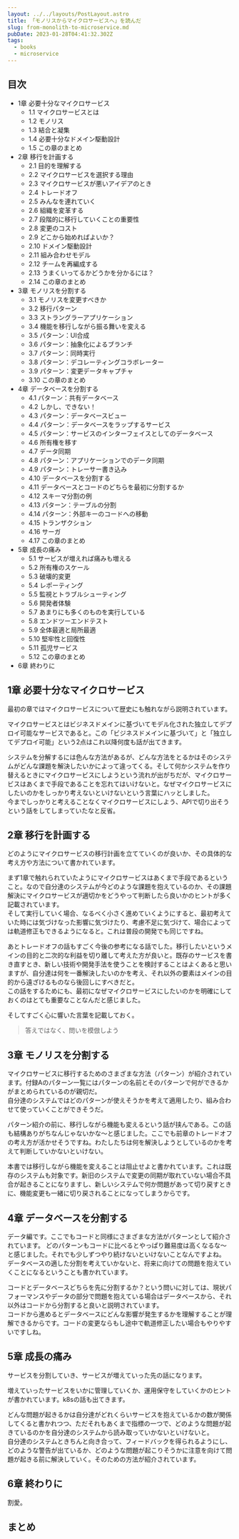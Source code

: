 ```yaml
---
layout: ../../layouts/PostLayout.astro
title: 「モノリスからマイクロサービスへ」を読んだ
slug: from-monolith-to-microservice.md
pubDate: 2023-01-28T04:41:32.302Z
tags:
  - books
  - microservice
---
```

## 目次
- 1章 必要十分なマイクロサービス
  - 1.1 マイクロサービスとは
  - 1.2 モノリス
  - 1.3 結合と凝集
  - 1.4 必要十分なドメイン駆動設計
  - 1.5 この章のまとめ
- 2章 移行を計画する
  - 2.1 目的を理解する
  - 2.2 マイクロサービスを選択する理由
  - 2.3 マイクロサービスが悪いアイデアのとき 
  - 2.4 トレードオフ
  - 2.5 みんなを連れていく
  - 2.6 組織を変革する
  - 2.7 段階的に移行していくことの重要性
  - 2.8 変更のコスト
  - 2.9 どこから始めればよいか？
  - 2.10 ドメイン駆動設計
  - 2.11 組み合わせモデル
  - 2.12 チームを再編成する
  - 2.13 うまくいってるかどうかを分かるには？
  - 2.14 この章のまとめ
- 3章 モノリスを分割する
  - 3.1 モノリスを変更すべきか
  - 3.2 移行パターン
  - 3.3 ストラングラーアプリケーション
  - 3.4 機能を移行しながら振る舞いを変える
  - 3.5 パターン：UI合成
  - 3.6 パターン：抽象化によるブランチ
  - 3.7 パターン：同時実行
  - 3.8 パターン：デコレーティングコラボレーター
  - 3.9 パターン：変更データキャプチャ
  - 3.10 この章のまとめ
- 4章 データベースを分割する
  - 4.1 パターン：共有データベース 
  - 4.2 しかし、できない！
  - 4.3 パターン：データベースビュー
  - 4.4 パターン：データベースをラップするサービス
  - 4.5 パターン：サービスのインターフェイスとしてのデータベース
  - 4.6 所有権を移す
  - 4.7 データ同期
  - 4.8 パターン：アプリケーションでのデータ同期
  - 4.9 パターン：トレーサー書き込み
  - 4.10 データベースを分割する
  - 4.11 データベースとコードのどちらを最初に分割するか
  - 4.12 スキーマ分割の例
  - 4.13 パターン：テーブルの分割
  - 4.14 パターン：外部キーのコードへの移動
  - 4.15 トランザクション
  - 4.16 サーガ
  - 4.17 この章のまとめ
- 5章 成長の痛み
  - 5.1 サービスが増えれば痛みも増える
  - 5.2 所有権のスケール
  - 5.3 破壊的変更
  - 5.4 レポーティング
  - 5.5 監視とトラブルシューティング
  - 5.6 開発者体験
  - 5.7 あまりにも多くのものを実行している
  - 5.8 エンドツーエンドテスト
  - 5.9 全体最適と局所最適
  - 5.10 堅牢性と回復性
  - 5.11 孤児サービス
  - 5.12 この章のまとめ
- 6章 終わりに
## 1章 必要十分なマイクロサービス
最初の章ではマイクロサービスについて歴史にも触れながら説明されています。

マイクロサービスとはビジネスドメインに基づいてモデル化された独立してデプロイ可能なサービスであると。この「ビジネスドメインに基づいて」と「独立してデプロイ可能」という2点はこれ以降何度も話が出てきます。

システムを分解するには色んな方法があるが、どんな方法をとるかはそのシステムがどんな課題を解決したいかによって違ってくる。そして何かシステムを作り替えるときにマイクロサービスにしようという流れが出がちだが、マイクロサービスはあくまで手段であることを忘れてはいけないと。なぜマイクロサービスにしたいのかをしっかり考えないといけないという言葉にハッとしました。  
今までしっかりと考えることなくマイクロサービスにしよう、APIで切り出そうという話をしてしまっていたなと反省。

## 2章 移行を計画する
どのようにマイクロサービスの移行計画を立てていくのが良いか、その具体的な考え方や方法について書かれています。

まず1章で触れられていたようにマイクロサービスはあくまで手段であるということ。なので自分達のシステムが今どのような課題を抱えているのか、その課題解決にマイクロサービスが適切かをどうやって判断したら良いかのヒントが多く記載されています。  
そして実行していく場合、なるべく小さく進めていくようにすると、最初考えていた時には気づけなった影響に気づけたり、考慮不足に気づけて、場合によっては軌道修正もできるようになると。これは普段の開発でも同じですね。

あとトレードオフの話もすごく今後の参考になる話でした。移行したいというメインの目的と二次的な利益を切り離して考えた方が良いと。既存のサービスを書き直すとき、新しい技術や開発手法を使うことを検討することはよくあると思いますが、自分達は何を一番解決したいのかを考え、それ以外の要素はメインの目的から遠ざけるものなら後回しにすべきだと。  
この話をするためにも、最初になぜマイクロサービスにしたいのかを明確にしておくのはとても重要なことなんだと感じました。

そしてすごく心に響いた言葉を記載しておく。

> 答えではなく、問いを模倣しよう

## 3章 モノリスを分割する
マイクロサービスに移行するためのさまざまな方法（パターン）が紹介されています。付録Aのパターン一覧にはパターンの名前とそのパターンで何ができるかがまとめられているのが親切だ。  
自分達のシステムではどのパターンが使えそうかを考えて適用したり、組み合わせて使っていくことができそうだ。

パターン紹介の前に、移行しながら機能も変えるという話が挟んである。この話も結構ありがちなんじゃないかな〜と感じました。ここでも前章のトレードオフの考え方が活かせそうですね。わたしたちは何を解決しようとしているのかを考えて判断していかないといけない。  

本書では移行しながら機能を変えることは阻止せよと書かれています。これは既存のシステムも対象です。新旧のシステムで変更の同期が取れていない場合不具合が起きることになりますし、新しいシステムで何か問題があって切り戻すときに、機能変更も一緒に切り戻されることになってしまうからです。  

## 4章 データベースを分割する
データ編です。ここでもコードと同様にさまざまな方法がパターンとして紹介されています。
どのパターンもコードに比べるとやっぱり難易度は高くなるな〜と感じました。それでも少しずつやり続けないといけないことなんですよね。  
データベースの適した分割を考えていかないと、将来に向けての問題を抱えていくことになるということも書かれています。

コードとデータベースどちらを先に分割するか？という問いに対しては、現状パフォーマンスやデータの部分で問題を抱えている場合はデータベースから、それ以外はコードから分割すると良いと説明されています。  
コードから進めるとデータベースにどんな影響が発生するかを理解することが理解できるからです。コードの変更ならもし途中で軌道修正したい場合もやりやすいですしね。

## 5章 成長の痛み
サービスを分割していき、サービスが増えていった先の話になります。

増えていったサービスをいかに管理していくか、運用保守をしていくかのヒントが書かれています。k8sの話も出てきます。

どんな問題が起きるかは自分達がどれくらいサービスを抱えているかの数が関係してくると書かれつつ、ただそれもあくまで指標の一つで、どのような問題が起きているのかを自分達のシステムから読み取っていかないといけないと。  
自分達のシステムときちんと向き合って、フィードバックを得られるようにし、どのような警告が出ているか、どのような問題が起こりそうかに注意を向けて問題が起きる前に解決していく。そのための方法が紹介されています。

## 6章 終わりに
割愛。

## まとめ
